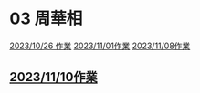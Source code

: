 # 03 周華相
[2023/10/26 作業](./20131026_homework.py)
[2023/11/01作業](./youbike/index.py)
[2023/11/08作業](./20231108/周華相_20231109作業.png)
## [2023/11/10作業](./20231110/index.py)